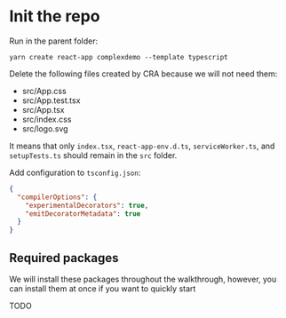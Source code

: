 # Init the repo

Run in the parent folder:

    yarn create react-app complexdemo --template typescript

Delete the following files created by CRA because we will not need them:

- src/App.css
- src/App.test.tsx
- src/App.tsx
- src/index.css
- src/logo.svg

It means that only `index.tsx`, `react-app-env.d.ts`, `serviceWorker.ts`, and `setupTests.ts` should remain in the `src` folder.

Add configuration to `tsconfig.json`:

```json
{
  "compilerOptions": {
    "experimentalDecorators": true,
    "emitDecoratorMetadata": true
  }
}
```

## Required packages

We will install these packages throughout the walkthrough, however, you can install them at once if you want to quickly start

TODO
